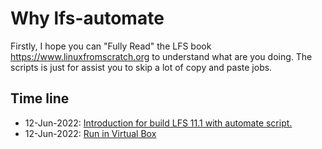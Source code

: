 # Why lfs-automate
Firstly, I hope you can "Fully Read" the LFS book https://www.linuxfromscratch.org to understand what are you doing. The scripts is just for assist you to skip a lot of copy and paste jobs.

## Time line
- 12-Jun-2022: [Introduction for build LFS 11.1 with automate script.](./md/intro_11_1.md)
- 12-Jun-2022: [Run in Virtual Box](./md/run_in_vbox-11.1.md)
